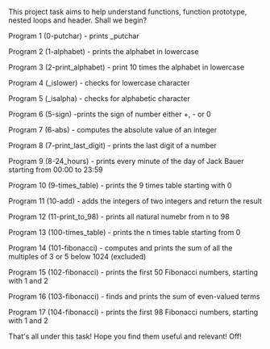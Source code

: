 This project task aims to help understand functions, function prototype, nested loops and header.
Shall we begin?

Program 1 (0-putchar) - prints _putchar

Program 2 (1-alphabet) - prints the alphabet in lowercase

Program 3 (2-print_alphabet) - print 10 times the alphabet in lowercase

Program 4 (_islower) - checks for lowercase character

Program 5 (_isalpha) - checks for alphabetic character

Program 6 (5-sign) -prints the sign of number either +, - or 0

Program 7 (6-abs) - computes the absolute value of an integer

Program 8 (7-print_last_digit) - prints the last digit of a number

Program 9 (8-24_hours) - prints every minute of the day of Jack Bauer starting from 00:00 to 23:59

Program 10 (9-times_table) - prints the 9 times table starting with 0

Program 11 (10-add) - adds the integers of two integers and return the result

Program 12 (11-print_to_98) - prints all natural numebr from n to 98

Program 13 (100-times_table) - prints the n times table starting from 0

Program 14 (101-fibonacci) - computes and prints the sum of all the multiples of 3 or 5 below 1024 (excluded)

Program 15 (102-fibonacci) - prints the first 50 Fibonacci numbers, starting with 1 and 2

Program 16 (103-fibonacci) - finds and prints the sum of even-valued terms

Program 17 (104-fibonacci) - prints the first 98 Fibonacci numbers, starting with 1 and 2

That's all under this task!
Hope you find them useful and relevant!
Off!
